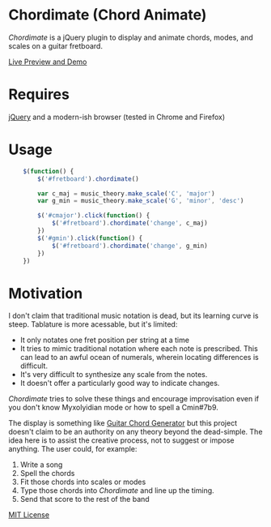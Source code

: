 # Chordimate (Chord Animate)
*Chordimate* is a jQuery plugin to display and animate chords, modes, and
scales on a guitar fretboard.

[Live Preview and Demo](http://cuadue.github.com/chordimate)

# Requires 
[jQuery](http://jquery.com) and a modern-ish browser (tested in Chrome and
Firefox)

# Usage
``` javascript
    $(function() {
        $('#fretboard').chordimate()

        var c_maj = music_theory.make_scale('C', 'major')
        var g_min = music_theory.make_scale('G', 'minor', 'desc')

        $('#cmajor').click(function() {
            $('#fretboard').chordimate('change', c_maj)
        })
        $('#gmin').click(function() {
            $('#fretboard').chordimate('change', g_min)
        })
    })
```

# Motivation
I don't claim that traditional music notation is dead, but its learning curve
is steep. Tablature is more acessable, but it's limited:

* It only notates one fret position per string at a time
* It tries to mimic traditional notation where each note is prescribed. This
  can lead to an awful ocean of numerals, wherein locating differences is
  difficult.
* It's very difficult to synthesize any scale from the notes.
* It doesn't offer a particularly good way to indicate changes.

*Chordimate* tries to solve these things and encourage improvisation even if
you don't know Myxolyidian mode or how to spell a Cmin#7b9.

The display is something like [Guitar Chord Generator]() but this project
doesn't claim to be an authority on any theory beyond the dead-simple. The idea
here is to assist the creative process, not to suggest or impose anything. The
user could, for example:

1. Write a song
2. Spell the chords
3. Fit those chords into scales or modes
4. Type those chords into *Chordimate* and line up the timing.
5. Send that score to the rest of the band

[MIT License](http://www.opensource.org/licenses/mit-license.php)

